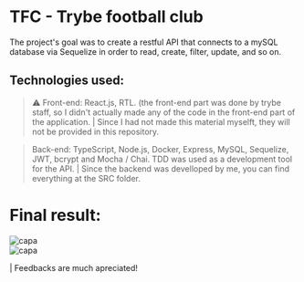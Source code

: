 # TFC - Trybe football club

The project's goal was to create a restful API that connects to a mySQL database via Sequelize in order to read, create, filter, update, and so on.

## Technologies used:

> ⚠️ Front-end: React.js, RTL. (the front-end part was done by trybe staff, so I didn't actually made any of the code in the front-end part of the application. | Since I had not made this material myselft, they will not be provided in this repository. 

> Back-end: TypeScript, Node.js, Docker, Express, MySQL, Sequelize, JWT, bcrypt and Mocha / Chai. TDD was used as a development tool for the API. | Since the backend was develloped by me, you can find everything at the SRC folder. 

# Final result: 
<div>
   <img align="center" alt="capa" src="https://user-images.githubusercontent.com/95686401/199350760-ee1ae808-06e7-42d0-9efd-64ca8a2a663a.gif" />
</div>

<div>
   <img align="center" alt="capa" src="https://user-images.githubusercontent.com/95686401/199350834-f0328802-db26-4a87-97f2-f48dbe02bc4c.gif" />
</div>

| Feedbacks are much apreciated! 
